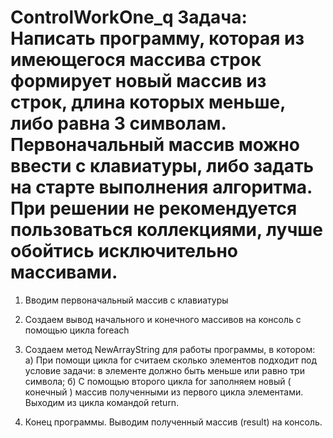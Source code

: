 # ControlWorkOne_q  Задача: Написать программу, которая из имеющегося массива строк формирует новый массив из строк, длина которых меньше, либо равна 3 символам. Первоначальный массив можно ввести с клавиатуры, либо задать на старте выполнения алгоритма. При решении не рекомендуется пользоваться коллекциями, лучше обойтись исключительно массивами.
1. Вводим первоначальный массив с клавиатуры
2. Создаем вывод начального и конечного массивов на консоль с помощью цикла foreach
3. Создаем метод NewArrayString для работы программы, в котором:
   а) При помощи цикла for считаем сколько элементов подходит под условие задачи: в элементе должно быть меньше или равно три символа;
   б) С помощью второго цикла for заполняем новый ( конечный ) массив полученными из первого цикла элементами. Выходим из цикла командой return.

4. Конец программы. Выводим полученный массив (result) на консоль.
